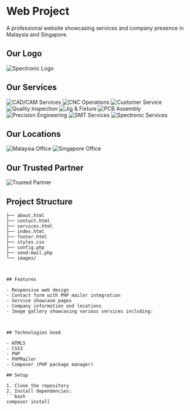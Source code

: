 # Web Project

A professional website showcasing services and company presence in Malaysia and Singapore.

## Our Logo
![Spectronic Logo](images/spectronic.jpg)

## Our Services

![CAD/CAM Services](images/cad.jpg) ![CNC Operations](images/cnc.jpg) ![Customer Service](images/customer.png) ![Quality Inspection](images/inspection.jpg)
![Jig & Fixture](images/jig.jpg) ![PCB Assembly](images/pcb.jpg) ![Precision Engineering](images/precision.jpg) ![SMT Services](images/smt.jpg)
![Spectronic Services](images/spectronic.jpg)

## Our Locations

![Malaysia Office](images/malaysia.png) ![Singapore Office](images/singapore.png)

## Our Trusted Partner

![Trusted Partner](images/customer.png)

## Project Structure

```
├── about.html
├── contact.html
├── services.html
├── index.html
├── footer.html
├── styles.css
├── config.php
├── send-mail.php
└── images/



## Features

- Responsive web design
- Contact form with PHP mailer integration
- Service showcase pages
- Company information and locations
- Image gallery showcasing various services including:



## Technologies Used

- HTML5
- CSS3
- PHP
- PHPMailer
- Composer (PHP package manager)

## Setup

1. Clone the repository
2. Install dependencies:
```bash
composer install
